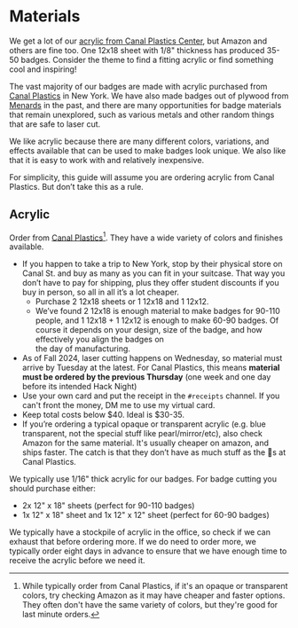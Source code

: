 # Materials

We get a lot of our [acrylic from Canal Plastics Center][canal-plastics-acrylic],
but Amazon and others are fine too. One 12x18 sheet with 1/8" thickness has
produced 35-50 badges. Consider the theme to find a fitting acrylic or find
something cool and inspiring! 

The vast majority of our badges are made with acrylic purchased from
[Canal Plastics][canal-plastics] in New York. We have also
made badges out of plywood from [Menards][menards-plywood] in the past, and
there are many opportunities for badge materials that remain unexplored, such as
various metals and other random things that are safe to laser cut.

We like acrylic because there are many different colors, variations, and effects
available that can be used to make badges look unique. We also like that it is
easy to work with and relatively inexpensive.

For simplicity, this guide will assume you are ordering acrylic from Canal
Plastics. But don’t take this as a rule.


## Acrylic

Order from [Canal Plastics][canal-plastics][^1]. They have a wide variety of
colors and finishes available.

- If you happen to take a trip to New York, stop by their physical store on Canal
  St. and buy as many as you can fit in your suitcase. That way you don’t have to
  pay for shipping, plus they offer student discounts if you buy in person, so
  all in all it’s a lot cheaper.
  - Purchase 2 12x18 sheets or 1 12x18 and 1 12x12.
  - We’ve found 2 12x18 is enough material to make badges for 90-110 people, and
    1 12x18 + 1 12x12 is enough to make 60-90 badges. Of course it depends on
    your design, size of the badge, and how effectively you align the badges on\
    the day of manufacturing.
- As of Fall 2024, laser cutting happens on Wednesday, so material must arrive by
  Tuesday at the latest. For Canal Plastics, this means
  **material must be ordered by the previous Thursday** (one week and one day
  before its intended Hack Night)
- Use your own card and put the receipt in the `#receipts` channel. If you can't
  front the money, DM me to use my virtual card.
- Keep total costs below $40. Ideal is $30-35.
- If you’re ordering a typical opaque or transparent acrylic (e.g. blue
  transparent, not the special stuff like pearl/mirror/etc), also check Amazon
  for the same material. It's usually cheaper on amazon, and ships faster. The
  catch is that they don’t have as much stuff as the 🐐s at Canal Plastics.

We typically use 1/16" thick acrylic for our badges. For badge cutting you
should purchase either:

- 2x 12" x 18" sheets (perfect for 90-110 badges)
- 1x 12" x 18" sheet and 1x 12" x 12" sheet (perfect for 60-90 badges)

We typically have a stockpile of acrylic in the office, so check if we can
exhaust that before ordering more. If we do need to order more, we typically
order eight days in advance to ensure that we have enough time to receive the
acrylic before we need it.


[canal-plastics-acrylic]: https://www.canalplastic.com/collections/acrylic-sheets
[menards-plywood]: https://www.menards.com/store-details/store.html?store=3511
[canal-plastics]: https://www.canalplastic.com/


[^1]: While typically order from Canal Plastics, if it's an opaque or transparent
      colors, try checking Amazon as it may have cheaper and faster options. They
      often don't have the same variety of colors, but they're good for last
      minute orders.
